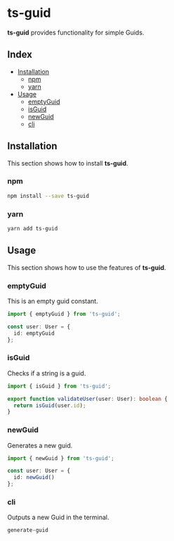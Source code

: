 # ts-guid

**ts-guid** provides functionality for simple Guids.

## Index

- [Installation](#installation)
  - [npm](#npm)
  - [yarn](#yarn)
- [Usage](#usage)
  - [emptyGuid](#emptyguid)
  - [isGuid](#isguid)
  - [newGuid](#newguid)
  - [cli](#cli)

## Installation

This section shows how to install **ts-guid**.

### npm

```sh
npm install --save ts-guid
```

### yarn

```sh
yarn add ts-guid
```

## Usage

This section shows how to use the features of **ts-guid**.

### emptyGuid

This is an empty guid constant.

```typescript
import { emptyGuid } from 'ts-guid';

const user: User = {
  id: emptyGuid
};
```

### isGuid

Checks if a string is a guid.

```typescript
import { isGuid } from 'ts-guid';

export function validateUser(user: User): boolean {
  return isGuid(user.id);
}
```

### newGuid

Generates a new guid.

```typescript
import { newGuid } from 'ts-guid';

const user: User = {
  id: newGuid()
};
```

### cli

Outputs a new Guid in the terminal.

```
generate-guid
```
